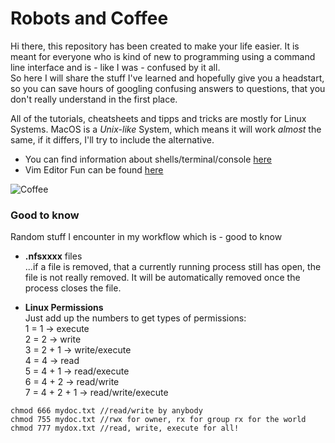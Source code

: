 Robots and Coffee
=================

Hi there, this repository has been created to make your life easier. It is meant for everyone who is kind of new to programming using a command line interface and is - like I was - confused by it all.  
So here I will share the stuff I've learned and hopefully give you a headstart, so you can save hours of googling confusing answers to questions, that you don't really understand in the first place.  

All of the tutorials, cheatsheets and tipps and tricks are mostly for Linux Systems. MacOS is a *Unix-like* System, which means it will work *almost* the same, if it differs, I'll try to include the alternative. 

* You can find information about shells/terminal/console [here](Shells)  
* Vim Editor Fun can be found [here](Vim)  

![Coffee](https://imgs.xkcd.com/comics/coffee.png)

### Good to know  

Random stuff I encounter in my workflow which is - good to know  

* **.nfsxxxx** files  
 ...if a file is removed, that a currently running process still has open, the file is not really removed. It will be automatically removed once the process closes the file.  

* **Linux Permissions**  
Just add up the numbers to get types of permissions:  
1 = 1 -> execute  
2 = 2 -> write  
3 = 2 + 1 -> write/execute  
4 = 4 -> read  
5 = 4 + 1 -> read/execute  
6 = 4 + 2 -> read/write  
7 = 4 + 2 + 1 -> read/write/execute  

```
chmod 666 mydoc.txt //read/write by anybody  
chmod 755 mydoc.txt //rwx for owner, rx for group rx for the world  
chmod 777 mydox.txt //read, write, execute for all!
```
